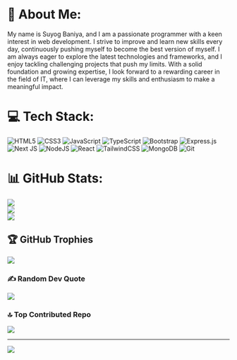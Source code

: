 # 💫 About Me:
 My name is Suyog Baniya, and I am a passionate programmer with a keen interest in web development. I strive to improve and learn new skills every day, continuously pushing myself to become the best version of myself. I am always eager to explore the latest technologies and frameworks, and I enjoy tackling challenging projects that push my limits. With a solid foundation and growing expertise, I look forward to a rewarding career in the field of IT, where I can leverage my skills and enthusiasm to make a meaningful impact.




# 💻 Tech Stack:
![HTML5](https://img.shields.io/badge/html5-%23E34F26.svg?style=flat&logo=html5&logoColor=white) ![CSS3](https://img.shields.io/badge/css3-%231572B6.svg?style=flat&logo=css3&logoColor=white) ![JavaScript](https://img.shields.io/badge/javascript-%23323330.svg?style=flat&logo=javascript&logoColor=%23F7DF1E) ![TypeScript](https://img.shields.io/badge/typescript-%23007ACC.svg?style=flat&logo=typescript&logoColor=white)    ![Bootstrap](https://img.shields.io/badge/bootstrap-%238511FA.svg?style=flat&logo=bootstrap&logoColor=white) ![Express.js](https://img.shields.io/badge/express.js-%23404d59.svg?style=flat&logo=express&logoColor=%2361DAFB)    ![Next JS](https://img.shields.io/badge/Next-black?style=flat&logo=next.js&logoColor=white) ![NodeJS](https://img.shields.io/badge/node.js-6DA55F?style=flat&logo=node.js&logoColor=white)   ![React](https://img.shields.io/badge/react-%2320232a.svg?style=flat&logo=react&logoColor=%2361DAFB) ![TailwindCSS](https://img.shields.io/badge/tailwindcss-%2338B2AC.svg?style=flat&logo=tailwind-css&logoColor=white)       ![MongoDB](https://img.shields.io/badge/MongoDB-%234ea94b.svg?style=flat&logo=mongodb&logoColor=white) ![Git](https://img.shields.io/badge/git-%23F05033.svg?style=flat&logo=git&logoColor=white)  
# 📊 GitHub Stats:
![](https://github-readme-stats.vercel.app/api?username=gitSuyog404&theme=merko&hide_border=false&include_all_commits=false&count_private=false)<br/>
![](https://github-readme-streak-stats.herokuapp.com/?user=gitSuyog404&theme=merko&hide_border=false)<br/>
![](https://github-readme-stats.vercel.app/api/top-langs/?username=gitSuyog404&theme=merko&hide_border=false&include_all_commits=false&count_private=false&layout=compact)

## 🏆 GitHub Trophies
![](https://github-profile-trophy.vercel.app/?username=gitSuyog404&theme=shadow_green&no-frame=false&no-bg=true&margin-w=4)

### ✍️ Random Dev Quote
![](https://quotes-github-readme.vercel.app/api?type=horizontal&theme=merko)

### 🔝 Top Contributed Repo
![](https://github-contributor-stats.vercel.app/api?username=gitSuyog404&limit=5&theme=shadow_green&combine_all_yearly_contributions=true)

---
[![](https://visitcount.itsvg.in/api?id=gitSuyog404&icon=0&color=12)](https://visitcount.itsvg.in)

<!-- Proudly created with GPRM ( https://gprm.itsvg.in ) -->

